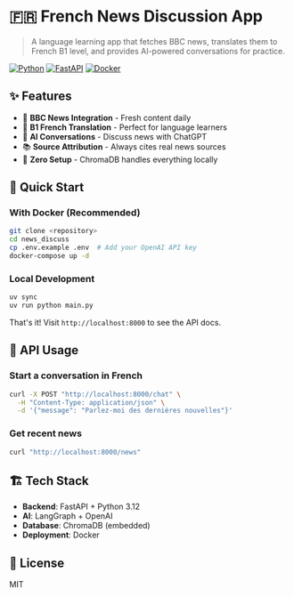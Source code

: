 # 🇫🇷 French News Discussion App

> A language learning app that fetches BBC news, translates them to French B1 level, and provides AI-powered conversations for practice.

[![Python](https://img.shields.io/badge/Python-3.12+-blue.svg)](https://python.org)
[![FastAPI](https://img.shields.io/badge/FastAPI-Latest-green.svg)](https://fastapi.tiangolo.com)
[![Docker](https://img.shields.io/badge/Docker-Ready-blue.svg)](https://docker.com)

## ✨ Features

- 📰 **BBC News Integration** - Fresh content daily
- 🔄 **B1 French Translation** - Perfect for language learners
- 🤖 **AI Conversations** - Discuss news with ChatGPT
- 📚 **Source Attribution** - Always cites real news sources
- 🚀 **Zero Setup** - ChromaDB handles everything locally

## 🚀 Quick Start

### With Docker (Recommended)
```bash
git clone <repository>
cd news_discuss
cp .env.example .env  # Add your OpenAI API key
docker-compose up -d
```

### Local Development
```bash
uv sync
uv run python main.py
```

That's it! Visit `http://localhost:8000` to see the API docs.

## 📡 API Usage

### Start a conversation in French
```bash
curl -X POST "http://localhost:8000/chat" \
  -H "Content-Type: application/json" \
  -d '{"message": "Parlez-moi des dernières nouvelles"}'
```

### Get recent news
```bash
curl "http://localhost:8000/news"
```

## 🏗️ Tech Stack

- **Backend**: FastAPI + Python 3.12
- **AI**: LangGraph + OpenAI
- **Database**: ChromaDB (embedded)
- **Deployment**: Docker

## 📝 License

MIT